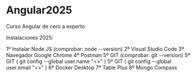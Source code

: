# Angular2025
Curso Angular de cero a experto

Instalaciones 2025:

1º Instalar Node.JS (comprobar: node --version)
2º Visual Studio Code
3º Navegador Google Chrome
4º Postman
5º GIT (comprobar: git --version)
5º GIT ( git config --global user.name "<<Nombre>>" )
5º GIT ( git config --global user.email "<<Email>>" )
6º Docker Desktop
7º Table Plus
8º Mongo Compass







